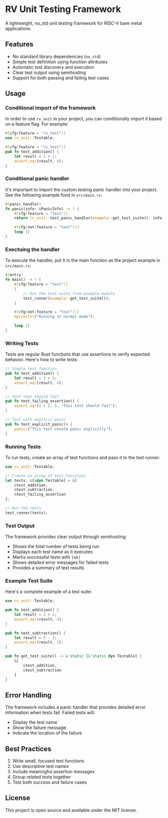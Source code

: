 # RV Unit Testing Framework

A lightweight, no_std unit testing framework for RISC-V bare metal applications.

## Features

- No standard library dependencies (`no_std`)
- Simple test definition using function attributes
- Automatic test discovery and execution
- Clear test output using semihosting
- Support for both passing and failing test cases

## Usage

### Conditional import of the framework
In order to use `rv_unit` in your project, you can conditionally import it based on a feature flag. For example:
```rust
#[cfg(feature = "rv_test")]
use rv_unit::Testable;

#[cfg(feature = "rv_test")]
pub fn test_addition() {
    let result = 2 + 2;
    assert_eq!(result, 4);
}
```


### Conditional panic handler
It's important to import the custom testing panic handler into your project. See the following example fond in `src/main.rs`:
```rust
#[panic_handler]
fn panic(info: &PanicInfo) -> ! {
    #[cfg(feature = "test")]
    return rv_unit::test_panic_handler(example::get_test_suite(), info);

    #[cfg(not(feature = "test"))]
    loop {}
}
```

### Exectuing the handler
To execute the handler, put it in the main function as the project example in `src/main.rs`: 
```rust
#[entry]
fn main() -> ! {
    #[cfg(feature = "test")]
    {
        // Run the test suite from example module
        test_runner(example::get_test_suite());
    }

    #[cfg(not(feature = "test"))]
    hprintln!("Running in normal mode");

    loop {}
}
```


### Writing Tests

Tests are regular Rust functions that use assertions to verify expected behavior. Here's how to write tests:

```rust
// Simple test function
pub fn test_addition() {
    let result = 2 + 2;
    assert_eq!(result, 4);
}

// Test that should fail
pub fn test_failing_assertion() {
    assert_eq!(2 + 2, 5, "This test should fail");
}

// Test with explicit panic
pub fn test_explicit_panic() {
    panic!("This test should panic explicitly");
}
```

### Running Tests

To run tests, create an array of test functions and pass it to the test runner:

```rust
use rv_unit::Testable;

// Create an array of test functions
let tests: &[&dyn Testable] = &[
    &test_addition,
    &test_subtraction,
    &test_failing_assertion
];

// Run the tests
test_runner(tests);
```

### Test Output

The framework provides clear output through semihosting:

- Shows the total number of tests being run
- Displays each test name as it executes
- Marks successful tests with `[ok]`
- Shows detailed error messages for failed tests
- Provides a summary of test results

### Example Test Suite

Here's a complete example of a test suite:

```rust
use rv_unit::Testable;

pub fn test_addition() {
    let result = 2 + 2;
    assert_eq!(result, 4);
}

pub fn test_subtraction() {
    let result = 5 - 3;
    assert_eq!(result, 2);
}

pub fn get_test_suite() -> &'static [&'static dyn Testable] {
    &[
        &test_addition,
        &test_subtraction
    ]
}
```

## Error Handling

The framework includes a panic handler that provides detailed error information when tests fail. Failed tests will:

- Display the test name
- Show the failure message
- Indicate the location of the failure

## Best Practices

1. Write small, focused test functions
2. Use descriptive test names
3. Include meaningful assertion messages
4. Group related tests together
5. Test both success and failure cases

## License

This project is open source and available under the MIT license.